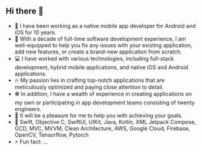 ## Hi there 👋

- 🔭 I have been working as a native mobile app developer for Android and iOS for 10 years.
- 🌱 With a decade of full-time software development experience, I am well-equipped to help you fix any issues with your existing application, add new features, or create a brand-new application from scratch.
- 💻 I have worked with various technologies, including full-stack development, hybrid mobile applications, and native iOS and Android applications.
- 🔥 My passion lies in crafting top-notch applications that are meticulously optimized and paying close attention to detail.
- ⚽ In addition, I have a wealth of experience in creating applications on my own or participating in app development teams consisting of twenty engineers.
- 🚀 It will be a pleasure for me to help you with achieving your goals.
- 💪 Swift, Objective C, SwiftUI, UIKit, Java, Kotlin, XML Jetpack Compose, GCD, MVC, MVVM, Clean Architecture, AWS, Google Cloud, Firebase, OpenCV, Tensorflow, Pytorch
- ⚡ Fun fact: ...

